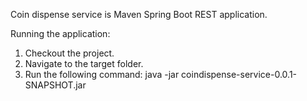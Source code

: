 Coin dispense service is Maven Spring Boot REST application.

Running the application:

1. Checkout the project.
2. Navigate to the target folder.
3. Run the following command:
      java -jar coindispense-service-0.0.1-SNAPSHOT.jar

